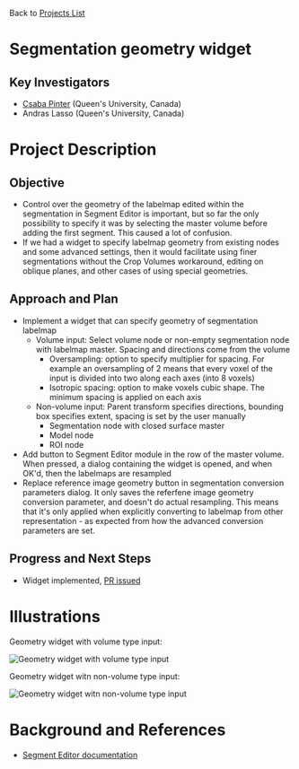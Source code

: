 Back to [Projects List](../../README.md#ProjectsList)

# Segmentation geometry widget

## Key Investigators

- [Csaba Pinter](http://perk.cs.queensu.ca/users/pinter) (Queen's University, Canada)
- Andras Lasso (Queen's University, Canada)

# Project Description

## Objective

* Control over the geometry of the labelmap edited within the segmentation in Segment Editor is important, but so far the only possibility to specify it was by selecting the master volume before adding the first segment. This caused a lot of confusion.
* If we had a widget to specify labelmap geometry from existing nodes and some advanced settings, then it would facilitate using finer segmentations without the Crop Volumes workaround, editing on oblique planes, and other cases of using special geometries. 

## Approach and Plan

* Implement a widget that can specify geometry of segmentation labelmap
  * Volume input: Select volume node or non-empty segmentation node with labelmap master. Spacing and directions come from the volume
    * Oversampling: option to specify multiplier for spacing. For example an oversampling of 2 means that every voxel of the input is divided into two along each axes (into 8 voxels)
    * Isotropic spacing: option to make voxels cubic shape. The minimum spacing is applied on each axis
  * Non-volume input: Parent transform specifies directions, bounding box specifies extent, spacing is set by the user manually
    * Segmentation node with closed surface master
    * Model node
    * ROI node
* Add button to Segment Editor module in the row of the master volume. When pressed, a dialog containing the widget is opened, and when OK'd, then the labelmaps are resampled
* Replace reference image geometry button in segmentation conversion parameters dialog. It only saves the referfene image geometry conversion parameter, and doesn't do actual resampling. This means that it's only applied when explicitly converting to labelmap from other representation - as expected from how the advanced conversion parameters are set. 

## Progress and Next Steps

<!--Describe progress and next steps in a few bullet points as you are making progress.-->

* Widget implemented, [PR issued](https://github.com/Slicer/Slicer/pull/975)

# Illustrations
Geometry widget with volume type input:

![Geometry widget with volume type input](https://user-images.githubusercontent.com/1325980/41688333-adf31e64-74b9-11e8-80ea-f97dff996393.png)

Geometry widget witn non-volume type input:

![Geometry widget witn non-volume type input](https://user-images.githubusercontent.com/1325980/41688352-c1e9b7ac-74b9-11e8-89cc-5b1c16f84bdc.png)

<!--Add pictures and links to videos that demonstrate what has been accomplished.-->

# Background and References

<!--Use this space for information that may help people better understand your project, like links to papers, source code, or data.-->

- [Segment Editor documentation](http://slicer.readthedocs.io/en/latest/user_guide/module_segmenteditor.html)
<!--
- [Segmentation training material on Slicer wiki](https://www.slicer.org/wiki/Documentation/Nightly/Training#Slicer4_Image_Segmentation)
- [Slicer Segmentation Recipes](https://github.com/lassoan/SlicerSegmentationRecipes)
-->
